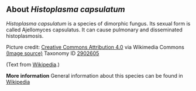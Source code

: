 **About *Histoplasma capsulatum***
-------------------------
*Histoplasma capsulatum* is a species of dimorphic fungus. Its sexual 
form is called Ajellomyces capsulatus. It can cause pulmonary and 
disseminated histoplasmosis.


Picture credit: [Creative Commons Attribution 4.0](https://creativecommons.org/licenses/by/4.0) via Wikimedia Commons [(Image source)](https://en.wikipedia.org/wiki/Histoplasma_capsulatum#/media/File:Histoplasma_pas-d.jpg)
Taxonomy ID [2902605](https://www.uniprot.org/taxonomy/2902605)

(Text from [Wikipedia](https://en.wikipedia.org/).)

**More information**
General information about this species can be found in [Wikipedia](https://en.wikipedia.org/wiki/Histoplasma_capsulatum)
